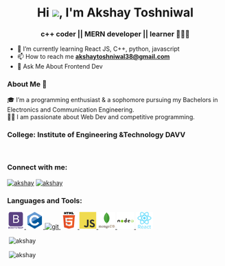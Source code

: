 <h1 align="center">Hi <img src="https://github.com/TheDudeThatCode/TheDudeThatCode/blob/master/Assets/Hi.gif" width="29px">, I'm Akshay Toshniwal</h1>
<h3 align="center">c++ coder || MERN developer || learner 👨🏻‍💻</h3>

- 🌱 I’m currently learning React JS, C++, python, javascript
- 📫 How to reach me **akshaytoshniwal38@gmail.com**
- 📣 Ask Me About Frontend Dev

### About Me 🚀

🎓 I’m a programming enthusiast & a sophomore pursuing my Bachelors in Electronics and Communication Engineering.</br>
👨‍💻 I am passionate about Web Dev and competitive programming. </br>

<h3> College: Institute of Engineering &Technology DAVV </h3> <br />
<h3 align="left">Connect with me:</h3>
<p align="left">

<a href="https://www.linkedin.com/in/akshay-toshniwal-%F0%9F%87%AE%F0%9F%87%B3-a3aa77206/" target="blank"><img align="center" src="https://cdn.jsdelivr.net/npm/simple-icons@3.0.1/icons/linkedin.svg" alt="akshay" height="30" width="40" /></a>
<a href="https://www.instagram.com/maheshwari_akshay18/" target="blank"><img align="center" src="https://cdn.jsdelivr.net/npm/simple-icons@3.0.1/icons/instagram.svg" alt="akshay" height="30" width="40" /></a>

</p>

<h3 align="left">Languages and Tools:</h3>
<p align="left"> <a href="https://getbootstrap.com" target="_blank"> <img src="https://raw.githubusercontent.com/devicons/devicon/master/icons/bootstrap/bootstrap-plain-wordmark.svg" alt="bootstrap" width="40" height="40"/> </a> <a href="https://www.cprogramming.com/" target="_blank"> <img src="https://raw.githubusercontent.com/devicons/devicon/master/icons/c/c-original.svg" alt="c" width="40" height="40"/> </a>  <a href="https://git-scm.com/" target="_blank"> <img src="https://www.vectorlogo.zone/logos/git-scm/git-scm-icon.svg" alt="git" width="40" height="40"/> </a> <a href="https://www.w3.org/html/" target="_blank"> <img src="https://raw.githubusercontent.com/devicons/devicon/master/icons/html5/html5-original-wordmark.svg" alt="html5" width="40" height="40"/> </a> <a href="https://developer.mozilla.org/en-US/docs/Web/JavaScript" target="_blank"> <img src="https://raw.githubusercontent.com/devicons/devicon/master/icons/javascript/javascript-original.svg" alt="javascript" width="40" height="40"/> </a> <a href="https://www.mongodb.com/" target="_blank"> <img src="https://raw.githubusercontent.com/devicons/devicon/master/icons/mongodb/mongodb-original-wordmark.svg" alt="mongodb" width="40" height="40"/> </a> <a href="https://nodejs.org" target="_blank"> <img src="https://raw.githubusercontent.com/devicons/devicon/master/icons/nodejs/nodejs-original-wordmark.svg" alt="nodejs" width="40" height="40"/> </a> <a href="https://reactjs.org/" target="_blank"> <img src="https://raw.githubusercontent.com/devicons/devicon/master/icons/react/react-original-wordmark.svg" alt="react" width="40" height="40"/> </a> </p>

<p>&nbsp;<img align="center" src="https://github-readme-stats.vercel.app/api?username=Akshay1810&show_icons=true&locale=en" alt="akshay" /></p>
<p>&nbsp;<img align="center" src="https://activity-graph.herokuapp.com/graph?username=Akshay1810&theme=react-dark&hide_border=true&area=true" alt="akshay" /></p>
